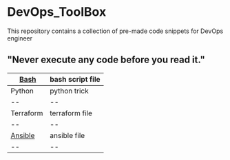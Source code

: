 # DevOps_ToolBox

This repository contains a collection of pre-made code snippets for DevOps engineer

## "Never execute any code before you read it."

|‌‌ [Bash](https://github.com/majidroodi/DevOps_ToolBox/tree/main/Bash) | bash script file  |
|--|--|
| Python | python trick |
|--|--|
| Terraform | terraform file |
|--|--|
| [Ansible](https://github.com/majidroodi/DevOps_ToolBox/tree/main/Ansible) | ansible file |
|--|--|
